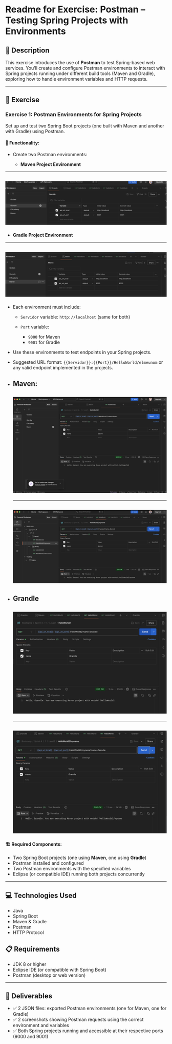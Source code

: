 # Readme for Exercise: Postman – Testing Spring Projects with Environments

## 📄 Description

This exercise introduces the use of **Postman** to test Spring-based web services. You'll create and configure Postman environments to interact with Spring projects running under different build tools (Maven and Gradle), exploring how to handle environment variables and HTTP requests.

---

## 🚀 Exercise

### Exercise 1: Postman Environments for Spring Projects

Set up and test two Spring Boot projects (one built with Maven and another with Gradle) using Postman.

#### 🧩 Functionality:

* Create two Postman environments:

  * **Maven Project Environment**
---
![Alt Text](Environment_Maven.png)
---
  * **Gradle Project Environment**
---
![Alt Text](Environment_Grandle.png)
---
* Each environment must include:

  * `Servidor` variable: `http://localhost` (same for both)
  * `Port` variable:

    * `9000` for Maven
    * `9001` for Gradle
* Use these environments to test endpoints in your Spring projects.
* Suggested URL format: `{{Servidor}}:{{Port}}/HelloWorld/elmeunom` or any valid endpoint implemented in the projects.
* Maven:
  ---
  ![Alt Text](Maven_01.png)
  ---
  
  ---
  ![Alt Text](Maven_02.png)
  ---

* Grandle
  ---
  ![Alt Text](Grandle_01.png)
  ---
  
  ---
  ![Alt Text](Grandle_02.png)
  ---

#### 🏗️ Required Components:

* Two Spring Boot projects (one using **Maven**, one using **Gradle**)
* Postman installed and configured
* Two Postman environments with the specified variables
* Eclipse (or compatible IDE) running both projects concurrently

---

## 💻 Technologies Used

* Java
* Spring Boot
* Maven & Gradle
* Postman
* HTTP Protocol

## 📋 Requirements

* JDK 8 or higher
* Eclipse IDE (or compatible with Spring Boot)
* Postman (desktop or web version)

---

## 📎 Deliverables

* ✅ 2 JSON files: exported Postman environments (one for Maven, one for Gradle)
* ✅ 2 screenshots showing Postman requests using the correct environment and variables
* ✅ Both Spring projects running and accessible at their respective ports (9000 and 9001)
